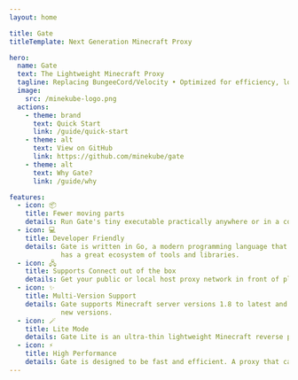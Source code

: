 ```yaml
---
layout: home

title: Gate
titleTemplate: Next Generation Minecraft Proxy

hero:
  name: Gate
  text: The Lightweight Minecraft Proxy
  tagline: Replacing BungeeCord/Velocity • Optimized for efficiency, low memory usage 10MB • Developed in Go • Embrace the cloud native era!
  image:
    src: /minekube-logo.png
  actions:
    - theme: brand
      text: Quick Start
      link: /guide/quick-start
    - theme: alt
      text: View on GitHub
      link: https://github.com/minekube/gate
    - theme: alt
      text: Why Gate?
      link: /guide/why

features:
  - icon: 📦
    title: Fewer moving parts
    details: Run Gate's tiny executable practically anywhere or in a container - No Java runtime needed!
  - icon: 💻
    title: Developer Friendly
    details: Gate is written in Go, a modern programming language that is easy to learn and
             has a great ecosystem of tools and libraries.
  - icon: 🖧
    title: Supports Connect out of the box
    details: Get your public or local host proxy network in front of players with organic traffic.
  - icon: ✨️
    title: Multi-Version Support
    details: Gate supports Minecraft server versions 1.8 to latest and is constantly updated to support
             new versions.
  - icon: 🪄
    title: Lite Mode
    details: Gate Lite is an ultra-thin lightweight Minecraft reverse proxy for host based connection routing.
  - icon: ⚡️
    title: High Performance
    details: Gate is designed to be fast and efficient. A proxy that can handle thousands of players with ease. 
---
```

